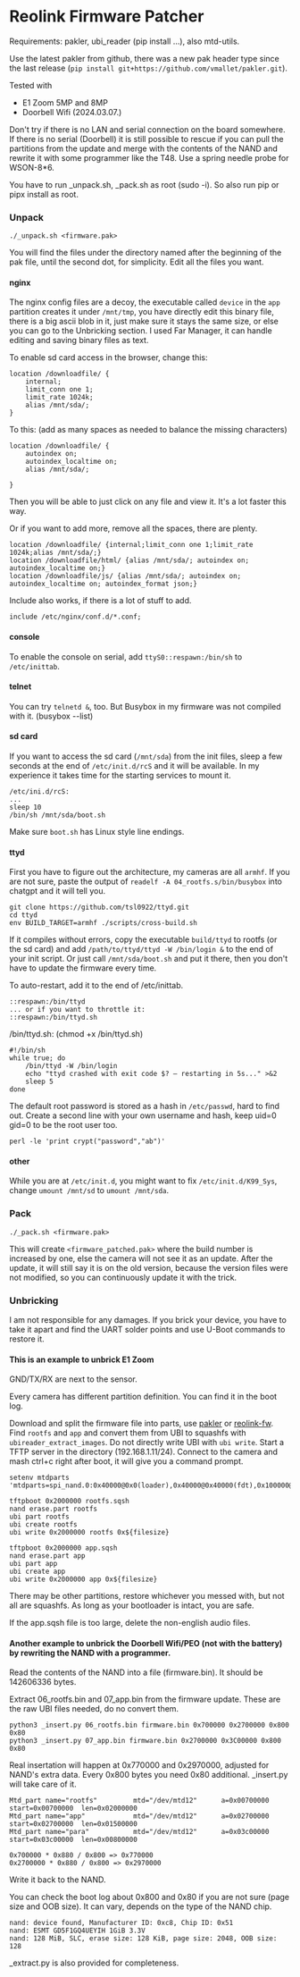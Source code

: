 # Reolink Firmware Patcher

Requirements: pakler, ubi_reader (pip install ...), also mtd-utils.

Use the latest pakler from github, there was a new pak header type since the last release (`pip install git+https://github.com/vmallet/pakler.git`).

Tested with 
- E1 Zoom 5MP and 8MP
- Doorbell Wifi (2024.03.07.) 

Don't try if there is no LAN and serial connection on the board somewhere. If there is no serial (Doorbell) it is still possible to rescue if you can pull the partitions from the update and merge with the contents of the NAND and rewrite it with some programmer like the T48. Use a spring needle probe for WSON-8*6.

You have to run _unpack.sh, _pack.sh as root (sudo -i). So also run pip or pipx install as root.

### Unpack

`./_unpack.sh <firmware.pak>`

You will find the files under the directory named after the beginning of the pak file, until the second dot, for simplicity. Edit all the files you want. 

#### nginx

The nginx config files are a decoy, the executable called `device` in the `app` partition creates it under `/mnt/tmp`, you have directly edit this binary file, there is a big ascii blob in it, just make sure it stays the same size, or else you can go to the Unbricking section. I used Far Manager, it can handle editing and saving binary files as text.

To enable sd card access in the browser, change this:

    location /downloadfile/ {
        internal;
        limit_conn one 1;
        limit_rate 1024k;
        alias /mnt/sda/;
    }

To this: (add as many spaces as needed to balance the missing characters)

    location /downloadfile/ {
        autoindex on;
        autoindex_localtime on;
        alias /mnt/sda/;
                                   
    }

Then you will be able to just click on any file and view it. It's a lot faster this way.

Or if you want to add more, remove all the spaces, there are plenty.

    location /downloadfile/ {internal;limit_conn one 1;limit_rate 1024k;alias /mnt/sda/;}
    location /downloadfile/html/ {alias /mnt/sda/; autoindex on; autoindex_localtime on;}
    location /downloadfile/js/ {alias /mnt/sda/; autoindex on; autoindex_localtime on; autoindex_format json;}

Include also works, if there is a lot of stuff to add.

    include /etc/nginx/conf.d/*.conf;

#### console

To enable the console on serial, add `ttyS0::respawn:/bin/sh` to `/etc/inittab`.

#### telnet

You can try `telnetd &`, too. But Busybox in my firmware was not compiled with it. (busybox --list)

#### sd card

If you want to access the sd card (`/mnt/sda`) from the init files, sleep a few seconds at the end of `/etc/init.d/rcS` and it will be available. In my experience it takes time for the starting services to mount it.

    /etc/ini.d/rcS:
    ...
    sleep 10
    /bin/sh /mnt/sda/boot.sh

Make sure `boot.sh` has Linux style line endings.

#### ttyd

First you have to figure out the architecture, my cameras are all `armhf`. If you are not sure, paste the output of `readelf -A 04_rootfs.s/bin/busybox` into chatgpt and it will tell you.

    git clone https://github.com/tsl0922/ttyd.git
    cd ttyd
    env BUILD_TARGET=armhf ./scripts/cross-build.sh

If it compiles without errors, copy the executable `build/ttyd` to rootfs (or the sd card) and add `/path/to/ttyd/ttyd -W /bin/login &` to the end of your init script. Or just call `/mnt/sda/boot.sh` and put it there, then you don't have to update the firmware every time. 

To auto-restart, add it to the end of /etc/inittab.

    ::respawn:/bin/ttyd
    ... or if you want to throttle it:
    ::respawn:/bin/ttyd.sh

/bin/ttyd.sh: (chmod +x /bin/ttyd.sh)

    #!/bin/sh
    while true; do
        /bin/ttyd -W /bin/login
        echo "ttyd crashed with exit code $? — restarting in 5s..." >&2
        sleep 5
    done

The default root password is stored as a hash in `/etc/passwd`, hard to find out. Create a second line with your own username and hash, keep uid=0 gid=0 to be the root user too.

    perl -le 'print crypt("password","ab")'

#### other

While you are at `/etc/init.d`, you might want to fix `/etc/init.d/K99_Sys`, change `umount /mnt/sd` to `umount /mnt/sda`.

### Pack

`./_pack.sh <firmware.pak>`

This will create `<firmware_patched.pak>` where the build number is increased by one, else the camera will not see it as an update. After the update, it will still say it is on the old version, because the version files were not modified, so you can continuously update it with the trick.

### Unbricking

I am not responsible for any damages. If you brick your device, you have to take it apart and find the UART solder points and use U-Boot commands to restore it.

#### This is an example to unbrick **E1 Zoom**

GND/TX/RX are next to the sensor. 

Every camera has different partition definition. You can find it in the boot log.

Download and split the firmware file into parts, use [pakler](https://pypi.org/project/pakler/) or [reolink-fw](https://github.com/AT0myks/reolink-fw). 
Find `rootfs` and `app` and convert them from UBI to squashfs with `ubireader_extract_images`. Do not directly write UBI with `ubi write`.
Start a TFTP server in the directory (192.168.1.11/24).
Connect to the camera and mash ctrl+c right after boot, it will give you a command prompt.


    setenv mtdparts 'mtdparts=spi_nand.0:0x40000@0x0(loader),0x40000@0x40000(fdt),0x100000@0x80000(uboot),0x400000@0x180000(kernel),0xf00000@0x580000(rootfs),0xb00000@0x1480000(app),0x800000@0x1f80000(para),0x80000@0x2380000(sp),0x80000@0x2400000(ext_para),0x1b80000@0x2480000(download)'

    tftpboot 0x2000000 rootfs.sqsh
    nand erase.part rootfs
    ubi part rootfs
    ubi create rootfs
    ubi write 0x2000000 rootfs 0x${filesize}

    tftpboot 0x2000000 app.sqsh
    nand erase.part app
    ubi part app
    ubi create app
    ubi write 0x2000000 app 0x${filesize}

There may be other partitions, restore whichever you messed with, but not all are squashfs. As long as your bootloader is intact, you are safe.

If the app.sqsh file is too large, delete the non-english audio files.

#### Another example to unbrick the Doorbell Wifi/PEO (not with the battery) by rewriting the NAND with a programmer.

Read the contents of the NAND into a file (firmware.bin). It should be 142606336 bytes.

Extract 06_rootfs.bin and 07_app.bin from the firmware update. These are the raw UBI files needed, do no convert them.

    python3 _insert.py 06_rootfs.bin firmware.bin 0x700000 0x2700000 0x800 0x80
    python3 _insert.py 07_app.bin firmware.bin 0x2700000 0x3C00000 0x800 0x80

Real insertation will happen at 0x770000 and 0x2970000, adjusted for NAND's extra data. Every 0x800 bytes you need 0x80 additional. _insert.py will take care of it.

    Mtd_part name="rootfs"         mtd="/dev/mtd12"      a=0x00700000  start=0x00700000  len=0x02000000
    Mtd_part name="app"            mtd="/dev/mtd12"      a=0x02700000  start=0x02700000  len=0x01500000
    Mtd_part name="para"           mtd="/dev/mtd12"      a=0x03c00000  start=0x03c00000  len=0x00800000

    0x700000 * 0x880 / 0x800 => 0x770000
    0x2700000 * 0x880 / 0x800 => 0x2970000

Write it back to the NAND.

You can check the boot log about 0x800 and 0x80 if you are not sure (page size and OOB size). It can vary, depends on the type of the NAND chip.

    nand: device found, Manufacturer ID: 0xc8, Chip ID: 0x51
    nand: ESMT GD5F1GQ4UEYIH 1GiB 3.3V
    nand: 128 MiB, SLC, erase size: 128 KiB, page size: 2048, OOB size: 128

_extract.py is also provided for completeness.
